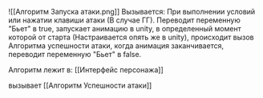 ![[Алгоритм Запуска атаки.png]]
Вызывается:
При выполнении условий или нажатии клавиши атаки (В случае ГГ).
Переводит переменную "Бьет" в true, запускает анимацию в unity, в определенный момент которой от старта (Настраивается опять же в unity), происходит вызов Алгоритма успешности атаки, когда анимация заканчивается, переводит переменную "Бьет" в false.


Алгоритм лежит в:
[[Интерфейс персонажа]]

вызывает 
[[Алгоритм Успешности атаки]]

